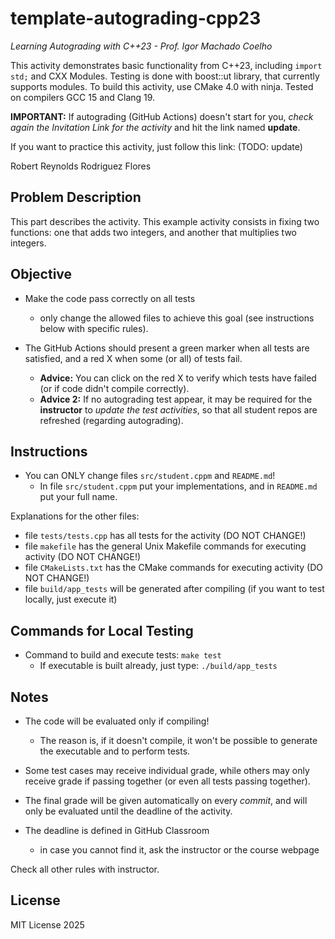 # template-autograding-cpp23

*Learning Autograding with C++23 - Prof. Igor Machado Coelho*

This activity demonstrates basic functionality from C++23, including `import std;` and CXX Modules.
Testing is done with boost::ut library, that currently supports modules.
To build this activity, use CMake 4.0 with ninja. Tested on compilers GCC 15 and Clang 19.

**IMPORTANT:** If autograding (GitHub Actions) doesn't start for you, *check again the Invitation Link for
the activity* and hit the link named **update**.

If you want to practice this activity, just follow this link: (TODO: update)

Robert Reynolds Rodriguez Flores

## Problem Description

This part describes the activity. This example activity consists in fixing two functions: one that adds two integers, and another that multiplies two integers.

## Objective

- Make the code pass correctly on all tests
   * only change the allowed files to achieve this goal (see instructions below with specific rules).

- The GitHub Actions should present a green marker when all tests are satisfied, and a red X when some (or all) of tests fail. 
    * **Advice:** You can click on the red X to verify which tests have failed (or if code didn't compile correctly).
    * **Advice 2:** If no autograding test appear, it may be required for the **instructor** to *update the test activities*, so that all student repos are refreshed (regarding autograding).

## Instructions

- You can ONLY change files `src/student.cppm` and `README.md`!
   * In file `src/student.cppm` put your implementations, and in `README.md` put your full name.

Explanations for the other files:

- file `tests/tests.cpp` has all tests for the activity (DO NOT CHANGE!)
- file `makefile` has the general Unix Makefile commands for executing activity (DO NOT CHANGE!)
- file `CMakeLists.txt` has the CMake commands for executing activity (DO NOT CHANGE!)
- file  `build/app_tests` will be generated after compiling (if you want to test locally, just execute it)

## Commands for Local Testing

- Command to build and execute tests: `make test`
    * If executable is built already, just type: `./build/app_tests`

## Notes

- The code will be evaluated only if compiling! 
   * The reason is, if it doesn't compile, it won't be possible to generate the executable and to perform tests.

- Some test cases may receive individual grade, while others may only receive grade if passing together (or even all tests passing together).

- The final grade will be given automatically on every *commit*, and will only be evaluated until the deadline of the activity.

- The deadline is defined in GitHub Classroom
   * in case you cannot find it, ask the instructor or the course webpage

Check all other rules with instructor.

## License

MIT License 2025
